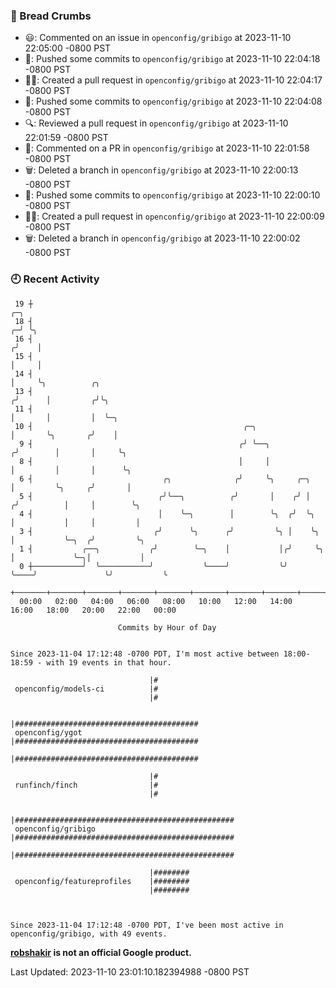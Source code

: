 ### 🍞 Bread Crumbs

 * 😃: Commented on an issue in `openconfig/gribigo` at 2023-11-10 22:05:00 -0800 PST
 * 🚢: Pushed some commits to `openconfig/gribigo` at 2023-11-10 22:04:18 -0800 PST
 * ✍🏼: Created a pull request in `openconfig/gribigo` at 2023-11-10 22:04:17 -0800 PST
 * 🚢: Pushed some commits to `openconfig/gribigo` at 2023-11-10 22:04:08 -0800 PST
 * 🔍: Reviewed a pull request in  `openconfig/gribigo` at 2023-11-10 22:01:59 -0800 PST
 * 💬: Commented on a PR in  `openconfig/gribigo` at 2023-11-10 22:01:58 -0800 PST
 * 🗑: Deleted a branch in `openconfig/gribigo` at 2023-11-10 22:00:13 -0800 PST
 * 🚢: Pushed some commits to `openconfig/gribigo` at 2023-11-10 22:00:10 -0800 PST
 * ✍🏼: Created a pull request in `openconfig/gribigo` at 2023-11-10 22:00:09 -0800 PST
 * 🗑: Deleted a branch in `openconfig/gribigo` at 2023-11-10 22:00:02 -0800 PST

### 🕘 Recent Activity
```
 19 ┼                                                                           ╭─╮
 18 ┤                                                                         ╭─╯ ╰╮
 16 ┤                                                                        ╭╯    │
 15 ┤                                                                        │     │
 14 ┤                                                                        │     ╰╮          ╭╮
 13 ┤                                                                       ╭╯      │         ╭╯╰╮
 11 ┤                                                                       │       │         │  ╰─╮
 10 ┤                                               ╭─╮                     │       ╰╮       ╭╯    │
  9 ┤                                              ╭╯ ╰──╮                 ╭╯        │       │     ╰╮
  8 ┤                                              │     │                 │         │       │      ╰╮
  6 ┤                             ╭╮              ╭╯     ╰╮     ╭─╮        │         ╰╮     ╭╯       │
  5 ┤                            ╭╯╰──╮          ╭╯       │    ╭╯ │       ╭╯          │     │        ╰╮
  4 ┤                            │    ╰─╮        │        ╰╮  ╭╯  ╰╮      │           │     │         │
  3 ┤                           ╭╯      ╰╮      ╭╯         ╰╮ │    ╰╮     │           ╰─╮  ╭╯         ╰╮
  1 ┤           ╭──╮           ╭╯        ╰─╮    │           │╭╯     ╰╮    │             ╰─╮│           │
  0 ┼───────────╯  ╰───────────╯           ╰────╯           ╰╯       ╰────╯               ╰╯           ╰
    +───────+───────+───────+───────+───────+───────+───────+───────+───────+───────+───────+───────+────
  00:00   02:00   04:00   06:00   08:00   10:00   12:00   14:00   16:00   18:00   20:00   22:00   00:00   

						Commits by Hour of Day


Since 2023-11-04 17:12:48 -0700 PDT, I'm most active between 18:00-18:59 - with 19 events in that hour.

```



```
                               |#
 openconfig/models-ci          |#
                               |#

                               |#########################################
 openconfig/ygot               |#########################################
                               |#########################################

                               |#
 runfinch/finch                |#
                               |#

                               |#################################################
 openconfig/gribigo            |#################################################
                               |#################################################

                               |########
 openconfig/featureprofiles    |########
                               |########



Since 2023-11-04 17:12:48 -0700 PDT, I've been most active in openconfig/gribigo, with 49 events.

```
**[robshakir](mailto:robjs@google.com) is not an official Google product.**  


Last Updated: 2023-11-10 23:01:10.182394988 -0800 PST
